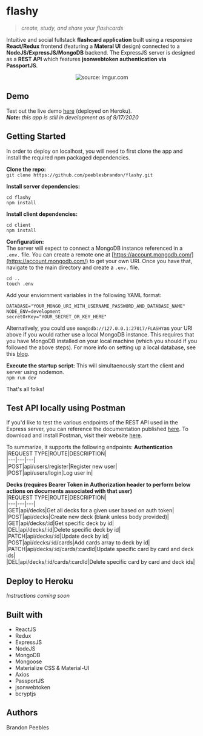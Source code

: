 # flashy 
> _create, study, and share your flashcards_  

Intuitive and social fullstack **flashcard application** built using a responsive **React/Redux** frontend (featuring a **Materal UI** design) connected to a **NodeJS/ExpressJS/MongoDB** backend. The ExpressJS server is designed as a **REST API** which features **jsonwebtoken authentication via PassportJS**.  
<p align="center"><img src="https://i.imgur.com/X6EZDJNm.png" title="source: imgur.com" /></p>  

## Demo  
Test out the live demo [here](https://limitless-beach-55214.herokuapp.com/) (deployed on Heroku).  
_**Note:** this app is still in development as of 9/17/2020_  

## Getting Started
In order to deploy on localhost, you will need to first clone the app and install the required npm packaged dependencies.  

**Clone the repo:**  
`git clone https://github.com/peeblesbrandon/flashy.git`  

**Install server dependencies:**  
```
cd flashy
npm install
```  

**Install client dependencies:**  
```
cd client
npm install
```  

**Configuration:**  
The server will expect to connect a MongoDB instance referenced in a `.env.` file. You can create a remote one at [https://account.mongodb.com/](https://account.mongodb.com/) to get your own URI. Once you have that, navigate to the main directory and create a `.env.` file.
```
cd ..
touch .env
```  

Add your enviornment variables in the following YAML format:
```
DATABASE="YOUR_MONGO_URI_WITH_USERNAME_PASSWORD_AND_DATABASE_NAME"
NODE_ENV=development
secretOrKey="YOUR_SECRET_OR_KEY_HERE"
```
Alternatively, you could use `mongodb://127.0.0.1:27017/FLASHY`as your URI above if you would rather use a local MongoDB instance. This requires that you have MongoDB installed on your local machine (which you should if you followed the above steps). For more info on setting up a local database, see this [blog](https://zellwk.com/blog/local-mongodb/).  

**Execute the startup script:**
This will simultaenously start the client and server using nodemon.  
`npm run dev`  

That's all folks!

## Test API locally using Postman
If you'd like to test the various endpoints of the REST API used in the Express server, you can reference the documentation published [here](https://documenter.getpostman.com/view/12210427/TVKA5KFJ). To download and install Postman, visit their website [here](https://www.postman.com).

To summarize, it supports the following endpoints:
**Authentication**
|REQUEST TYPE|ROUTE|DESCRIPTION|  
|---|---|---|  
|POST|api/users/register|Register new user|  
|POST|api/users/login|Log user in|  

**Decks (requires Bearer Token in Authorization header to perform below actions on documents associated with that user)**  
|REQUEST TYPE|ROUTE|DESCRIPTION|  
|---|---|---|  
|GET|api/decks|Get all decks for a given user based on auth token|  
|POST|api/decks|Create new deck (blank unless body provided)|  
|GET|api/decks/:id|Get specific deck by id|  
|DEL|api/decks/:id|Delete specific deck by id|  
|PATCH|api/decks/:id|Update deck by id|  
|POST|api/decks/:id/cards|Add cards array to deck by id|
|PATCH|api/decks/:id/cards/:cardId|Update specific card by card and deck ids|  
|DEL|api/decks/:id/cards/:cardId|Delete specific card by card and deck ids|  


## Deploy to Heroku  
_Instructions coming soon_

## Built with
* ReactJS
* Redux
* ExpressJS
* NodeJS
* MongoDB
* Mongoose
* Materialize CSS & Material-UI
* Axios
* PassportJS
* jsonwebtoken
* bcryptjs  

## Authors
Brandon Peebles

